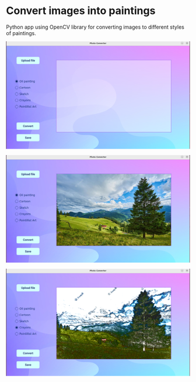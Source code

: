 # Convert images into paintings
Python app using OpenCV library for converting images to different styles of paintings.

![application gui](images/image1.png)

![application with uploaded image](images/image2.png)

![application with converted image](images/image3.png)
